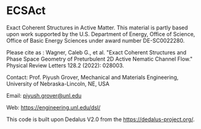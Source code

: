 # ECSAct
Exact Coherent Structures in Active Matter.
This material is partly based upon work supported by the U.S. Department of Energy, Office of Science, Office of Basic Energy Sciences under award number DE-SC0022280.

Please cite as : 
Wagner, Caleb G., et al. "Exact Coherent Structures and Phase Space Geometry of Preturbulent 2D Active Nematic Channel Flow." Physical Review Letters 128.2 (2022): 028003.

Contact: Prof. Piyush Grover, Mechanical and Materials Engineering, University of Nebraska-Lincoln, NE, USA

Email: piyush.grover@unl.edu

Web: https://engineering.unl.edu/dsl/

This code is built upon Dedalus V2.0 from the https://dedalus-project.org/.
